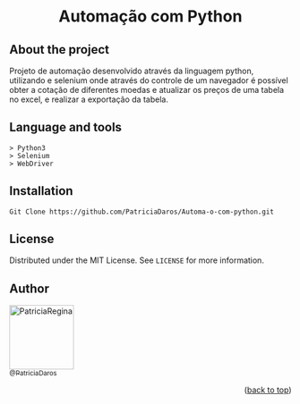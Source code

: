 <!-- ============== HEADER ============== -->
<div align="center" id="header">  
    
  <h1>Automação com Python</h1>

</div>


<!-- ============== ABOUT ============== -->
## About the project

<div>
  Projeto de automação desenvolvido através da linguagem python, utilizando e selenium onde através do controle de um navegador é possível obter a cotação de diferentes moedas e atualizar os preços de uma tabela no excel, e realizar a exportação da tabela.
</div>


<!-- ============== LANGUAGE ============== -->
## Language and tools

```
> Python3
> Selenium
> WebDriver
```

<!-- ============== INSTALLATION ============== -->
## Installation

```
Git Clone https://github.com/PatriciaDaros/Automa-o-com-python.git
```


<!-- ============== LICENSE ============== -->
## License

Distributed under the MIT License. See `LICENSE` for more information.


<!-- ============== AUTHOR ============== -->
## Author

[<img alt="PatriciaRegina" src="https://github.com/PatriciaDaros.png?size=300" width="115"><br><sub>@PatriciaDaros</sub>](https://github.com/PatriciaDaros)

<p align="right">(<a href="#header">back to top</a>)</p>


<!-- ============== LINKs ============== -->
<!-- Alterar link -->
[Site-link]: https://github.com/RuanMiniguite/Password-Generator
[GitHub License-link]: https://github.com/RuanMiniguite/Password-Generator/blob/4695e1d2bd3571e4f315d18624b2b4a4d2e4e1b3/LICENSE

<!-- Alterar caminho para repositorio [Template-Readme] -->
[GitHub repo size-shields]: https://img.shields.io/github/repo-size/RuanMiniguite/Password-Generator?style=for-the-badge
[GitHub language count-shields]: https://img.shields.io/github/languages/count/RuanMiniguite/Password-Generator?style=for-the-badge
[GitHub forks-shields]: https://img.shields.io/github/forks/RuanMiniguite/Password-Generator?style=for-the-badge

<!-- link Shields-->
[GitHub License-shields]: https://img.shields.io/cocoapods/l/m?down_color=292929&up_color=292929&style=for-the-badge
[Site-shields]: https://img.shields.io/badge/Site-Live-292929?style=for-the-badge&logo=web&logoColor=white
[Website-link]: https://github.com/RuanMiniguite/Commit-Message
[Website-shields]: https://img.shields.io/website?down_color=292929&down_message=404&style=for-the-badge&logo=github&up_color=292929&up_message=Commit&url=https%3A%2F%2Fgithub.com%2FRuanMiniguite%2FCommit-Message
